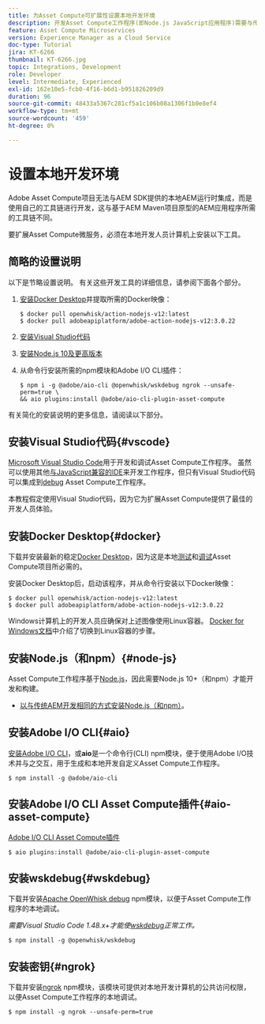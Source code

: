 ```yaml
---
title: 为Asset Compute可扩展性设置本地开发环境
description: 开发Asset Compute工作程序(即Node.js JavaScript应用程序)需要与传统AEM开发不同的特定开发工具，这些工具从Node.js和各种npm模块到Docker Desktop和Microsoft Visual Studio Code，不一而足。
feature: Asset Compute Microservices
version: Experience Manager as a Cloud Service
doc-type: Tutorial
jira: KT-6266
thumbnail: KT-6266.jpg
topic: Integrations, Development
role: Developer
level: Intermediate, Experienced
exl-id: 162e10e5-fcb0-4f16-b6d1-b951826209d9
duration: 96
source-git-commit: 48433a5367c281cf5a1c106b08a1306f1b0e8ef4
workflow-type: tm+mt
source-wordcount: '459'
ht-degree: 0%

---
```


# 设置本地开发环境

Adobe Asset Compute项目无法与AEM SDK提供的本地AEM运行时集成，而是使用自己的工具链进行开发，这与基于AEM Maven项目原型的AEM应用程序所需的工具链不同。

要扩展Asset Compute微服务，必须在本地开发人员计算机上安装以下工具。

## 简略的设置说明

以下是节略设置说明。 有关这些开发工具的详细信息，请参阅下面各个部分。

1. [安装Docker Desktop](https://www.docker.com/products/docker-desktop)并提取所需的Docker映像：

   ```
   $ docker pull openwhisk/action-nodejs-v12:latest
   $ docker pull adobeapiplatform/adobe-action-nodejs-v12:3.0.22
   ```

1. [安装Visual Studio代码](https://code.visualstudio.com/download)
1. [安装Node.js 10及更高版本](../../local-development-environment/development-tools.md#node-js)
1. 从命令行安装所需的npm模块和Adobe I/O CLI插件：

   ```
   $ npm i -g @adobe/aio-cli @openwhisk/wskdebug ngrok --unsafe-perm=true \
   && aio plugins:install @adobe/aio-cli-plugin-asset-compute
   ```

有关简化的安装说明的更多信息，请阅读以下部分。

## 安装Visual Studio代码{#vscode}

[Microsoft Visual Studio Code](https://code.visualstudio.com/download)用于开发和调试Asset Compute工作程序。 虽然可以使用其他[与JavaScript兼容的IDE](../../local-development-environment/development-tools.md#set-up-the-development-ide)来开发工作程序，但只有Visual Studio代码可以集成到[debug](../test-debug/debug.md) Asset Compute工作程序。

本教程假定使用Visual Studio代码，因为它为扩展Asset Compute提供了最佳的开发人员体验。

## 安装Docker Desktop{#docker}

下载并安装最新的稳定[Docker Desktop](https://www.docker.com/products/docker-desktop)，因为这是本地[测试](../test-debug/test.md)和[调试](../test-debug/debug.md)Asset Compute项目所必需的。

安装Docker Desktop后，启动该程序，并从命令行安装以下Docker映像：

```
$ docker pull openwhisk/action-nodejs-v12:latest
$ docker pull adobeapiplatform/adobe-action-nodejs-v12:3.0.22
```

Windows计算机上的开发人员应确保对上述图像使用Linux容器。 [Docker for Windows文档](https://docs.docker.com/docker-for-windows/)中介绍了切换到Linux容器的步骤。

## 安装Node.js（和npm）{#node-js}

Asset Compute工作程序基于[Node.js](https://nodejs.org/)，因此需要Node.js 10+（和npm）才能开发和构建。

+ [以与传统AEM开发相同的方式安装Node.js（和npm）](../../local-development-environment/development-tools.md#node-js)。

## 安装Adobe I/O CLI{#aio}

[安装Adobe I/O CLI](../../local-development-environment/development-tools.md#aio-cli)，或&#x200B;__aio__&#x200B;是一个命令行(CLI) npm模块，便于使用Adobe I/O技术并与之交互，用于生成和本地开发自定义Asset Compute工作程序。

```
$ npm install -g @adobe/aio-cli
```

## 安装Adobe I/O CLI Asset Compute插件{#aio-asset-compute}

[Adobe I/O CLI Asset Compute插件](https://github.com/adobe/aio-cli-plugin-asset-compute)

```
$ aio plugins:install @adobe/aio-cli-plugin-asset-compute
```

## 安装wskdebug{#wskdebug}

下载并安装[Apache OpenWhisk debug](https://www.npmjs.com/package/@openwhisk/wskdebug) npm模块，以便于Asset Compute工作程序的本地调试。

_需要Visual Studio Code 1.48.x+才能使[wskdebug](#wskdebug)正常工作。_

```
$ npm install -g @openwhisk/wskdebug
```

## 安装密钥{#ngrok}

下载并安装[ngrok](https://www.npmjs.com/package/ngrok) npm模块，该模块可提供对本地开发计算机的公共访问权限，以便Asset Compute工作程序的本地调试。

```
$ npm install -g ngrok --unsafe-perm=true
```

